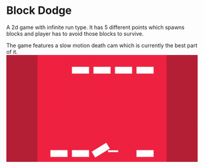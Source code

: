 # Block Dodge
A 2d game with infinite run type.
It has 5 different points which spawns blocks and player has to avoid those blocks to survive.

The game features a slow motion death cam which is currently the best part of it.
![Screenshot](https://github.com/krishan-kant/Block-dodge-2D-game-/blob/master/Assets/Screenshot.png)
